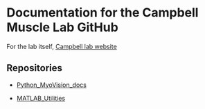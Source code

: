 # Documentation for the Campbell Muscle Lab GitHub

For the lab itself, [Campbell lab website](http://www.campbellmusclelab.org)

## Repositories

+ [Python_MyoVision_docs](Python_MyoVision_docs)
  
+ [MATLAB_Utilities](MATLAB_Utilities)
